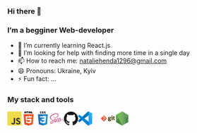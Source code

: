 ### Hi there 👋

### I’m a begginer Web-developer
- 🌱 I’m currently learning React.js
- 🤔 I’m looking for help with finding more time in a single day
- 📫 How to reach me: nataliehenda1296@gmail.com
- 😄 Pronouns: Ukraine, Kyiv
- ⚡ Fun fact: ...

<!-- ![HTML](https://img.shields.io/badge/-HTML-blue?style=for-the-badge&logo=HTML)

![JavaScript](https://img.shields.io/badge/-JavaScript-090909?style=for-the-badge&logo=JavaScript&logoColor=E9D54D)

![CSS](https://img.shields.io/badge/-CSS-090909?style=for-the-badge&logo=CSS&logoColor=E9D54D)

<img src="https://raw.githubusercontent.com/github/explore/80688e429a7d4ef2fca1e82350fe8e3517d3494d/topics/javascript/javascript.png" width="30" alt="JavaScript"/>


My stack and tools -->
### My stack and tools

<div class="conrainer" style="display: flex">
<img alight="left" alt="JavaScript" width="32" src="https://raw.githubusercontent.com/github/explore/80688e429a7d4ef2fca1e82350fe8e3517d3494d/topics/javascript/javascript.png"   style="max-width: 100%"/>
<img alight="left" src="https://raw.githubusercontent.com/github/explore/80688e429a7d4ef2fca1e82350fe8e3517d3494d/topics/html/html.png" width="32" alt="HTML" style="max-width: 100%" />
<img alight="left" src="https://raw.githubusercontent.com/github/explore/80688e429a7d4ef2fca1e82350fe8e3517d3494d/topics/css/css.png" width="32" alt="Css" style="max-width: 100%"/>
<img alight="left" src="https://raw.githubusercontent.com/github/explore/80688e429a7d4ef2fca1e82350fe8e3517d3494d/topics/sass/sass.png" width="32" alt="SASS" style="max-width: 100%"/>

<img alight="left" src="https://raw.githubusercontent.com/github/explore/78df643247d429f6cc873026c0622819ad797942/topics/github/github.png" width="32" alt="Github" style="max-width: 100%"/>
<img alight="left" src="https://raw.githubusercontent.com/github/explore/80688e429a7d4ef2fca1e82350fe8e3517d3494d/topics/visual-studio-code/visual-studio-code.png" width="32" alt="visual-studio-code" style="padding-right: 20px;"/>
<img alight="left" src="https://raw.githubusercontent.com/github/explore/80688e429a7d4ef2fca1e82350fe8e3517d3494d/topics/git/git.png" width="32" alt="git" style="max-width: 100%"/>
<img alight="left" src="https://raw.githubusercontent.com/github/explore/80688e429a7d4ef2fca1e82350fe8e3517d3494d/topics/nodejs/nodejs.png" width="32" alt="nodejs" style="max-width: 100%"/>

</div>

